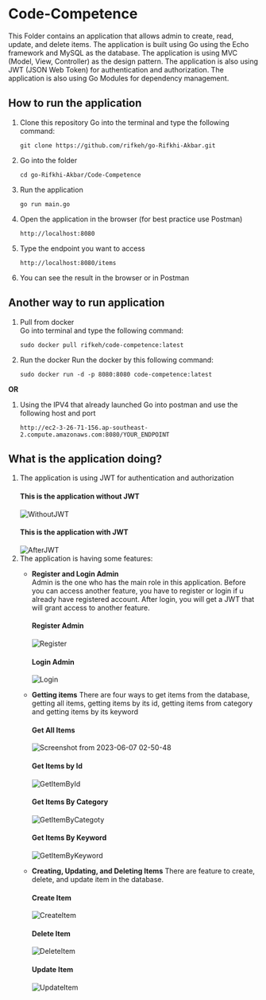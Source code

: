 # Code-Competence

This Folder contains an application that allows admin to create, read, update, and delete items. The application is built using Go using the Echo framework and MySQL as the database. The application is using MVC (Model, View, Controller) as the design pattern. The application is also using JWT (JSON Web Token) for authentication and authorization. The application is also using Go Modules for dependency management.

## How to run the application
1. Clone this repository
    Go into the terminal and type the following command:
    ```
    git clone https://github.com/rifkeh/go-Rifkhi-Akbar.git

    ```
2. Go into the folder
    ```
    cd go-Rifkhi-Akbar/Code-Competence
    ```
3. Run the application
    ```
    go run main.go
    ```
4. Open the application in the browser (for best practice use Postman)
    ```
    http://localhost:8080
    ```
5. Type the endpoint you want to access
    ```
    http://localhost:8080/items
    ```
6. You can see the result in the browser or in Postman

## Another way to run application
1. Pull from docker  
    Go into terminal and type the following command:
    ```
    sudo docker pull rifkeh/code-competence:latest
    ```
2. Run the docker
    Run the docker by this following command:
    ```
    sudo docker run -d -p 8080:8080 code-competence:latest
    ```
 **OR**
1. Using the IPV4 that already launched
    Go into postman and use the following host and port
    ```
    http://ec2-3-26-71-156.ap-southeast-2.compute.amazonaws.com:8080/YOUR_ENDPOINT
    ```

## What is the application doing?
1. The application is using JWT for authentication and authorization  
    #### This is the application without JWT
    ![WithoutJWT](https://github.com/rifkeh/go-Rifkhi-Akbar/assets/91230120/54ffb09b-ac0b-4f7f-a248-0dd6633c468e)
    #### This is the application with JWT
    ![AfterJWT](https://github.com/rifkeh/go-Rifkhi-Akbar/assets/91230120/a3885aea-0136-48c9-b055-c0c508a3de53)  
2. The application is having some features:
    * **Register and Login Admin**  
        Admin is the one who has the main role in this application. Before you can access another feature, you have to register or login if u already have registered account. After login, you will get a JWT that will grant access to another feature.  
        #### Register Admin
        ![Register](https://github.com/rifkeh/go-Rifkhi-Akbar/assets/91230120/3d52741f-4151-480f-8a2a-8e9920a731b1)
        #### Login Admin
        ![Login](https://github.com/rifkeh/go-Rifkhi-Akbar/assets/91230120/6a63e38b-58c0-46b6-b03e-2aaf3af1941f)
    * **Getting items**
        There are four ways to get items from the database, getting all items, getting items by its id, getting items from category and getting items by its keyword
        #### Get All Items
        ![Screenshot from 2023-06-07 02-50-48](https://github.com/rifkeh/go-Rifkhi-Akbar/assets/91230120/95d6b4f4-7890-433e-9f9d-744e5431d00a)
        #### Get Items by Id
        ![GetItemById](https://github.com/rifkeh/go-Rifkhi-Akbar/assets/91230120/f82985a4-245b-44e6-9540-2d88c5155d68)

        #### Get Items By Category
        ![GetItemByCategoty](https://github.com/rifkeh/go-Rifkhi-Akbar/assets/91230120/cc23098d-678c-48cc-ba61-eba48df7fab2)

        #### Get Items By Keyword
        ![GetItemByKeyword](https://github.com/rifkeh/go-Rifkhi-Akbar/assets/91230120/5380548d-6256-4d3e-b869-8a1b7cff1b12)   

    * **Creating, Updating, and Deleting Items**
        There are feature to create, delete, and update item in the database.  
        #### Create Item
        ![CreateItem](https://github.com/rifkeh/go-Rifkhi-Akbar/assets/91230120/3a8534fe-4a3c-4698-8804-cb8764408634)
        #### Delete Item
        ![DeleteItem](https://github.com/rifkeh/go-Rifkhi-Akbar/assets/91230120/015ed9f4-ebb5-421f-929d-bff1c825c45d)
        #### Update Item
        ![UpdateItem](https://github.com/rifkeh/go-Rifkhi-Akbar/assets/91230120/505f8d65-f4c7-4020-876f-c894e5f8a271)
